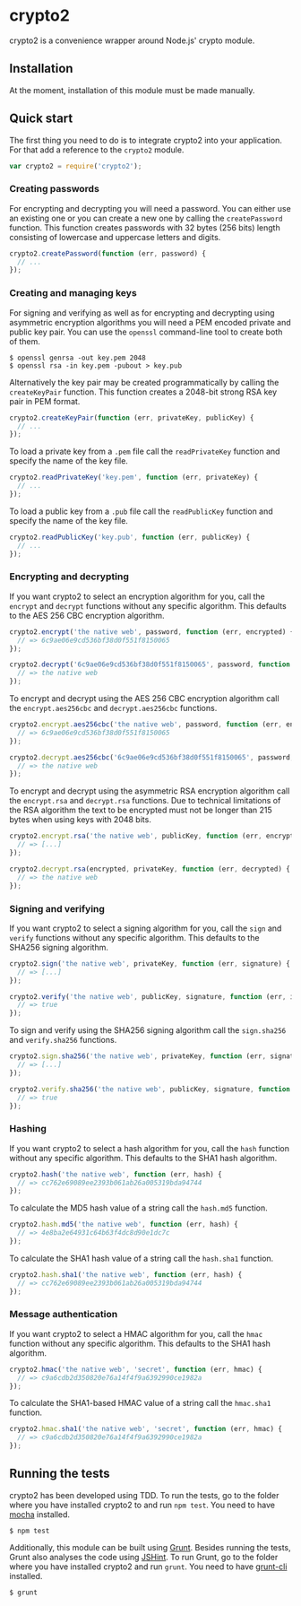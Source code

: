# crypto2

crypto2 is a convenience wrapper around Node.js' crypto module.

## Installation

At the moment, installation of this module must be made manually.

## Quick start

The first thing you need to do is to integrate crypto2 into your application. For that add a reference to the `crypto2` module.

```javascript
var crypto2 = require('crypto2');
```

### Creating passwords

For encrypting and decrypting you will need a password. You can either use an existing one or you can create a new one by calling the `createPassword` function. This function creates passwords with 32 bytes (256 bits) length consisting of lowercase and uppercase letters and digits.

```javascript
crypto2.createPassword(function (err, password) {
  // ...
});
```

### Creating and managing keys

For signing and verifying as well as for encrypting and decrypting using asymmetric encryption algorithms you will need a PEM encoded private and public key pair. You can use the `openssl` command-line tool to create both of them.

    $ openssl genrsa -out key.pem 2048
    $ openssl rsa -in key.pem -pubout > key.pub

Alternatively the key pair may be created programmatically by calling the `createKeyPair` function. This function creates a 2048-bit strong RSA key pair in PEM format.

```javascript
crypto2.createKeyPair(function (err, privateKey, publicKey) {
  // ...
});
```

To load a private key from a `.pem` file call the `readPrivateKey` function and specify the name of the key file.

```javascript
crypto2.readPrivateKey('key.pem', function (err, privateKey) {
  // ...
});
```

To load a public key from a `.pub` file call the `readPublicKey` function and specify the name of the key file.

```javascript
crypto2.readPublicKey('key.pub', function (err, publicKey) {
  // ...
});
```

### Encrypting and decrypting

If you want crypto2 to select an encryption algorithm for you, call the `encrypt` and `decrypt` functions without any specific algorithm. This defaults to the AES 256 CBC encryption algorithm.

```javascript
crypto2.encrypt('the native web', password, function (err, encrypted) {
  // => 6c9ae06e9cd536bf38d0f551f8150065
});

crypto2.decrypt('6c9ae06e9cd536bf38d0f551f8150065', password, function (err, decrypted) {
  // => the native web
});
```

To encrypt and decrypt using the AES 256 CBC encryption algorithm call the `encrypt.aes256cbc` and `decrypt.aes256cbc` functions.

```javascript
crypto2.encrypt.aes256cbc('the native web', password, function (err, encrypted) {
  // => 6c9ae06e9cd536bf38d0f551f8150065
});

crypto2.decrypt.aes256cbc('6c9ae06e9cd536bf38d0f551f8150065', password, function (err, decrypted) {
  // => the native web
});
```

To encrypt and decrypt using the asymmetric RSA encryption algorithm call the `encrypt.rsa` and `decrypt.rsa` functions. Due to technical limitations of the RSA algorithm the text to be encrypted must not be longer than 215 bytes when using keys with 2048 bits.

```javascript
crypto2.encrypt.rsa('the native web', publicKey, function (err, encrypted) {
  // => [...]
});

crypto2.decrypt.rsa(encrypted, privateKey, function (err, decrypted) {
  // => the native web
});
```

### Signing and verifying

If you want crypto2 to select a signing algorithm for you, call the `sign` and `verify` functions without any specific algorithm. This defaults to the SHA256 signing algorithm.

```javascript
crypto2.sign('the native web', privateKey, function (err, signature) {
  // => [...]
});

crypto2.verify('the native web', publicKey, signature, function (err, isSignatureValid) {
  // => true
});
```

To sign and verify using the SHA256 signing algorithm call the `sign.sha256` and `verify.sha256` functions.

```javascript
crypto2.sign.sha256('the native web', privateKey, function (err, signature) {
  // => [...]
});

crypto2.verify.sha256('the native web', publicKey, signature, function (err, isSignatureValid) {
  // => true
});
```

### Hashing

If you want crypto2 to select a hash algorithm for you, call the `hash` function without any specific algorithm. This defaults to the SHA1 hash algorithm.

```javascript
crypto2.hash('the native web', function (err, hash) {
  // => cc762e69089ee2393b061ab26a005319bda94744
});
```

To calculate the MD5 hash value of a string call the `hash.md5` function.

```javascript
crypto2.hash.md5('the native web', function (err, hash) {
  // => 4e8ba2e64931c64b63f4dc8d90e1dc7c
});
```

To calculate the SHA1 hash value of a string call the `hash.sha1` function.

```javascript
crypto2.hash.sha1('the native web', function (err, hash) {
  // => cc762e69089ee2393b061ab26a005319bda94744
});
```

### Message authentication

If you want crypto2 to select a HMAC algorithm for you, call the `hmac` function without any specific algorithm. This defaults to the SHA1 hash algorithm.

```javascript
crypto2.hmac('the native web', 'secret', function (err, hmac) {
  // => c9a6cdb2d350820e76a14f4f9a6392990ce1982a
});
```

To calculate the SHA1-based HMAC value of a string call the `hmac.sha1` function.

```javascript
crypto2.hmac.sha1('the native web', 'secret', function (err, hmac) {
  // => c9a6cdb2d350820e76a14f4f9a6392990ce1982a
});
```

## Running the tests

crypto2 has been developed using TDD. To run the tests, go to the folder where you have installed crypto2 to and run `npm test`. You need to have [mocha](https://github.com/visionmedia/mocha) installed.

    $ npm test

Additionally, this module can be built using [Grunt](http://gruntjs.com/). Besides running the tests, Grunt also analyses the code using [JSHint](http://www.jshint.com/). To run Grunt, go to the folder where you have installed crypto2 and run `grunt`. You need to have [grunt-cli](https://github.com/gruntjs/grunt-cli) installed.

    $ grunt